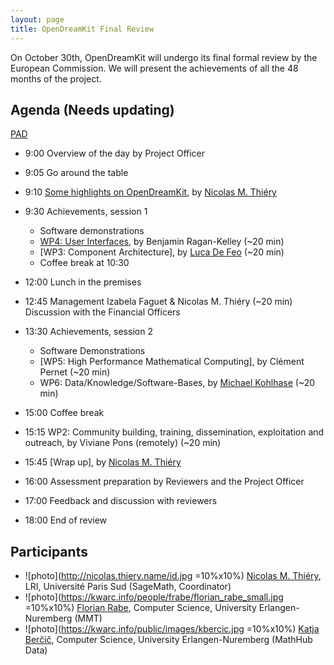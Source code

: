 ```yaml
---
layout: page
title: OpenDreamKit Final Review
---
```


On October 30th, OpenDreamKit will undergo its final formal review
by the European Commission. We will present the achievements of all the
48 months of the project.

## Agenda (Needs updating)

[PAD](https://hackmd.io/TpyMyvlzTPmajWX3TtwfHw)

- 9:00 Overview of the day by Project Officer
- 9:05 Go around the table
- 9:10 [Some highlights on OpenDreamKit](), by [Nicolas M. Thiéry](http://Nicolas.Thiery.name)

- 9:30 Achievements, session 1
    - Software demonstrations
    - [WP4: User Interfaces](wp4.pdf), by Benjamin Ragan-Kelley (~20 min)
    - [WP3: Component Architecture], by [Luca De Feo](https://defeo.lu/) (~20 min)
    - Coffee break at 10:30

- 12:00 Lunch in the premises

- 12:45 Management Izabela Faguet & Nicolas M. Thiéry (~20 min)<br>
        Discussion with the Financial Officers

- 13:30 Achievements, session 2

    - Software Demonstrations
    - [WP5: High Performance Mathematical Computing], by Clément Pernet (~20 min)
    - WP6: Data/Knowledge/Software-Bases, by [Michael Kohlhase](https://kwarc.info/kohlhase) (~20 min)

- 15:00 Coffee break

- 15:15 WP2: Community building, training, dissemination, exploitation and outreach, by Viviane Pons (remotely) (~20 min)

- 15:45 [Wrap up], by [Nicolas M. Thiéry](http://Nicolas.Thiery.name)

- 16:00 Assessment preparation by Reviewers and the Project Officer

- 17:00 Feedback and discussion with reviewers

- 18:00 End of review

## Participants

- ![photo](http://nicolas.thiery.name/id.jpg =10%x10%) [Nicolas M. Thiéry](http://Nicolas.Thiery.name), LRI, Université Paris Sud (SageMath, Coordinator)
- ![photo](https://kwarc.info/people/frabe/florian_rabe_small.jpg =10%x10%) [Florian Rabe](https://kwarc.info/people/frabe/), Computer Science, University Erlangen-Nuremberg (MMT)
- ![photo](https://kwarc.info/public/images/kbercic.jpg =10%x10%) [Katja Berčič](https://kwarc.info/people/kbercic/), Computer Science, University Erlangen-Nuremberg (MathHub Data)
